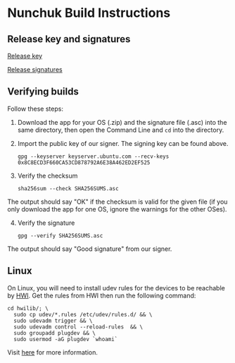 # Nunchuk Build Instructions

## Release key and signatures

[Release key](https://keyserver.ubuntu.com/pks/lookup?search=0x8C8ECD3F660CA53CD878792A6E38A462ED2EF525&fingerprint=on&op=index)

[Release signatures](https://nunchuk-downloads.s3.ap-southeast-1.amazonaws.com/v1.9.12/SHA256SUMS.asc)

## Verifying builds

Follow these steps:

1. Download the app for your OS (.zip) and the signature file (.asc) into the same directory, then open the Command Line and `cd` into the directory.
2. Import the public key of our signer. The signing key can be found above. 

    `gpg --keyserver keyserver.ubuntu.com --recv-keys 0x8C8ECD3F660CA53CD878792A6E38A462ED2EF525`

3. Verify the checksum

    `sha256sum --check SHA256SUMS.asc`

The output should say "OK" if the checksum is valid for the given file (if you only download the app for one OS, ignore the warnings for the other OSes).


4. Verify the signature

    `gpg --verify SHA256SUMS.asc`

The output should say "Good signature" from our signer.

## Linux

On Linux, you will need to install udev rules for the devices to be reachable by [HWI](https://github.com/bitcoin-core/HWI). Get the rules from HWI then run the following command: 

```Shell
cd hwilib/; \
  sudo cp udev/*.rules /etc/udev/rules.d/ && \
  sudo udevadm trigger && \
  sudo udevadm control --reload-rules  && \
  sudo groupadd plugdev && \
  sudo usermod -aG plugdev `whoami`
```

Visit [here](https://github.com/bitcoin-core/HWI/tree/master/hwilib/udev) for more information.
